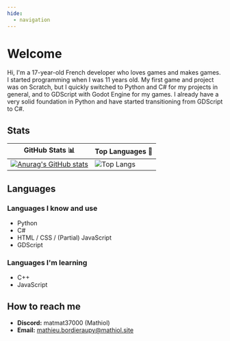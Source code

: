 ```yaml
---
hide:
  - navigation
---
```



# Welcome

Hi, I'm a 17-year-old French developer who loves games and makes games. I started programming when I was 11 years old. My first game and project was on Scratch, but I quickly switched to Python and C# for my projects in general, and to GDScript with Godot Engine for my games. I already have a very solid foundation in Python and have started transitioning from GDScript to C#.

## Stats

| GitHub Stats 📊 | Top Languages 💬 |
|-----------------|-----------------|
| [![Anurag's GitHub stats][stats-img]](https://github.com/anuraghazra/github-readme-stats) | ![Top Langs][langs-img] |

[stats-img]: https://vercelapi.mathiol.site/api?username=matmat37000&show_icons=true&theme=transparent&hide_border=true
[langs-img]: https://vercelapi.mathiol.site/api/top-langs/?username=matmat37000&hide=javascript,css,scss,html&theme=transparent&hide_border=true

## Languages

### Languages I know and use  

- Python  
- C#  
- HTML / CSS / (Partial) JavaScript  
- GDScript  

### Languages I'm learning  

- C++  
- JavaScript  

## How to reach me

- **Discord:** matmat37000 (Mathiol)  
- **Email:** <mathieu.bordieraupy@mathiol.site>  
